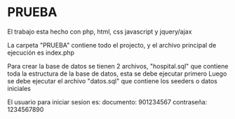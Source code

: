 # PRUEBA

El trabajo esta hecho con php, html, css javascript y jquery/ajax

La carpeta "PRUEBA" contiene todo el projecto, y el archivo principal de ejecución es index.php

Para crear la base de datos se tienen 2 archivos, "hospital.sql" que contiene toda la estructura de la base de datos, esta se debe ejecutar primero
Luego se debe ejecutar el archivo "datos.sql" que contiene los seeders o datos iniciales

El usuario para iniciar sesion es:
documento: 901234567
contraseña: 1234567890
